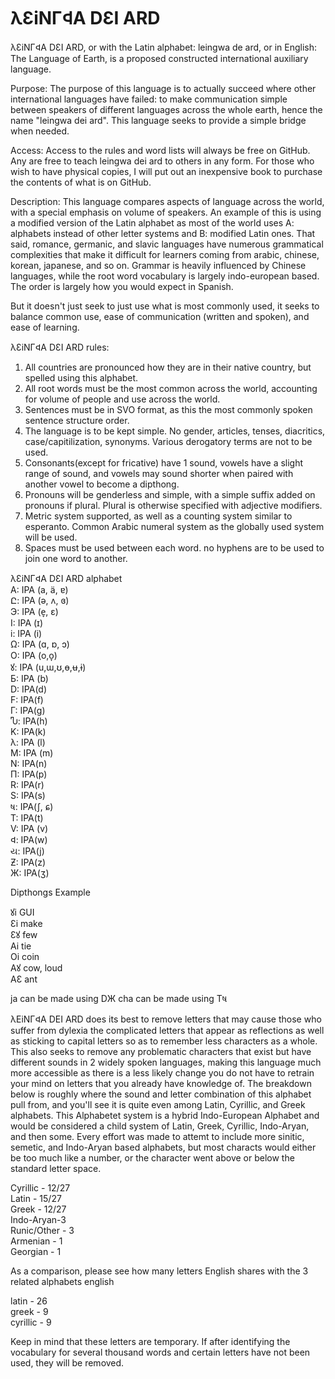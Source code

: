 # λƐiNГ𐊮A DƐI ARD
λƐiNГ𐊮A DƐI ARD, or with the Latin alphabet: leingwa de ard, or in English: The Language of Earth, is a proposed constructed international auxiliary language. 

Purpose: The purpose of this language is to actually succeed where other international languages have failed: to make communication simple between speakers of different languages across the whole earth, hence the name "leingwa dei ard". This language seeks to provide a simple bridge when needed.

Access: Access to the rules and word lists will always be free on GitHub. Any are free to teach leingwa dei ard to others in any form. For those who wish to have physical copies, I will put out an inexpensive book to purchase the contents of what is on GitHub. 

Description: This language compares aspects of language across the world, with a special emphasis on volume of speakers. An example of this is using a modified version of the Latin alphabet as most of the world uses 
A: alphabets instead of other letter systems and 
B: modified Latin ones. 
That said, romance, germanic, and slavic languages have numerous grammatical complexities that make it difficult for learners coming from arabic, chinese, korean, japanese, and so on. Grammar is heavily influenced by Chinese languages, while the root word vocabulary is largely indo-european based. The order is largely how you would expect in Spanish. 

But it doesn't just seek to just use what is most commonly used, it seeks to balance common use, ease of communication (written and spoken), and ease of learning. 

λƐiNГ𐊮A DƐI ARD rules:
1. All countries are pronounced how they are in their native country, but spelled using this alphabet.
2. All root words must be the most common across the world, accounting for volume of people and use across the world.
3. Sentences must be in SVO format, as this the most commonly spoken sentence structure order.
4. The language is to be kept simple. No gender, articles, tenses, diacritics, case/capitilization, synonyms. Various derogatory terms are not to be used. 
5. Consonants(except for fricative) have 1 sound, vowels have a slight range of sound, and vowels may sound shorter when paired with another vowel to become a dipthong. 
6. Pronouns will be genderless and simple, with a simple suffix added on pronouns if plural. Plural is otherwise specified with adjective modifiers.
7. Metric system supported, as well as a counting system similar to esperanto. Common Arabic numeral system as the globally used system will be used.
8. Spaces must be used between each word. no hyphens are to be used to join one word to another.

λƐiNГ𐊮A DƐI ARD alphabet <br>
A: IPA (a, ä, ɐ) <br>
Ը: IPA (ə, ʌ, ɞ) <br>
Э: IPA (e̞, ɛ) <br>
I: IPA (ɪ) <br>
i: IPA (i) <br>
Ω: IPA (ɑ, ɒ, ɔ) <br>
O: IPA (o,o̞) <br>
ꙋ: IPA (u,ɯ,ʊ,ɵ,ʉ,ɨ) <br>
Б: IPA (b) <br>
D: IPA(d) <br>
F: IPA(f) <br>
Г: IPA(g) <br>
Ⴠ: IPA(h) <br>
K: IPA(k) <br>
λ: IPA (l) <br>
M: IPA (m) <br>
N: IPA(n) <br>
П: IPA(p) <br>
R: IPA(r) <br>
S: IPA(s) <br>
ષ: IPA(ʃ, ɕ) <br>
T: IPA(t) <br>
V: IPA (v) <br>
𐊮: IPA(w) <br>
ય: IPA(j) <br>
Ƶ: IPA(z) <br>
Ж: IPA(ʒ)

Dipthongs	Example <br>

ꙋi	GUI <br>
Ɛi 	make <br>
Ɛꙋ	few <br>
Ai	tie <br>
Oi	coin <br>
Aꙋ	cow, loud <br>
AƐ ant

ja can be made using DЖ
cha can be made using Tષ

λEiNГ𐊮A DEI ARD does its best to remove letters that may cause those who suffer from dylexia the complicated letters that appear as reflections as well as sticking to capital letters so as to remember less characters as a whole. This also seeks to remove any problematic characters that exist but have different sounds in 2 widely spoken languages, making this language much more accessible as there is a less likely change you do not have to retrain your mind on letters that you already have knowledge of. The breakdown below is roughly where the sound and letter combination of this alphabet pull from, and you'll see it is quite even among Latin, Cyrillic, and Greek alphabets. This Alphabetet system is a hybrid Indo-European Alphabet and would be considered a child system of Latin, Greek, Cyrillic, Indo-Aryan, and then some. Every effort was made to attemt to include more sinitic, semetic, and Indo-Aryan based alphabets, but most characts would either be too much like a number, or the character went above or below the standard letter space. 

Cyrillic - 12/27 <br>
Latin - 15/27 <br>
Greek - 12/27 <br>
Indo-Aryan-3 <br>
Runic/Other - 3 <br>
Armenian - 1 <br>
Georgian - 1


As a comparison, please see how many letters English shares with the 3 related alphabets
english

latin - 26 <br>
greek - 9 <br>
cyrillic - 9 <br>

Keep in mind that these letters are temporary. If after identifying the vocabulary for several thousand words and certain letters have not been used, they will be removed. 
